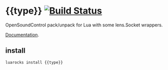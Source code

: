 {{type}} [![Build Status](https://travis-ci.org/lubyk/{{type}}.png)](https://travis-ci.org/lubyk/{{type}})
===

OpenSoundControl pack/unpack for Lua with some lens.Socket wrappers.

[Documentation](http://doc.lubyk.org/{{type}}.html).

install
-------

    luarocks install {{type}}
